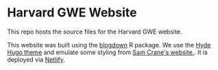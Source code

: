 # Harvard GWE Website

This repo hosts the source files for the Harvard GWE website. 

This website was built using the [blogdown](https://github.com/rstudio/blogdown) R package. We use the [Hyde Hugo theme](https://themes.gohugo.io/hyde/) and emulate some styling from [Sam Crane's website.](https://github.com/samuelcrane/samuelcrane.com). It is deployed via [Netlify](https://www.netlify.com/).